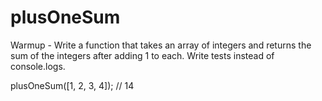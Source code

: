 # plusOneSum
Warmup - Write a function that takes an array of integers and returns the sum of the integers after adding 1 to each. Write tests instead of console.logs.

plusOneSum([1, 2, 3, 4]); // 14
